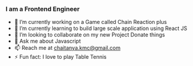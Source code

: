 ###    I am a Frontend Engineer

- 🔭 I’m currently working on a Game called Chain Reaction plus
- 🌱 I’m currently learning to build large scale application using React JS
- 👯 I’m looking to collaborate on my new Project Donate things
- 💬 Ask me about Javascript
- 📫 Reach me at chaitanya.kmc@gmail.com
- ⚡ Fun fact: I love to play Table Tennis

<!--
**MalladiChaitanya/MalladiChaitanya** is a ✨ _special_ ✨ repository because its `README.md` (this file) appears on your GitHub profile.

Here are some ideas to get you started:

- 🔭 I’m currently working on ...
- 🌱 I’m currently learning ...
- 👯 I’m looking to collaborate on ...
- 🤔 I’m looking for help with ...
- 💬 Ask me about ...
- 📫 How to reach me: ...
- 😄 Pronouns: ...
- ⚡ Fun fact: ...
-->

